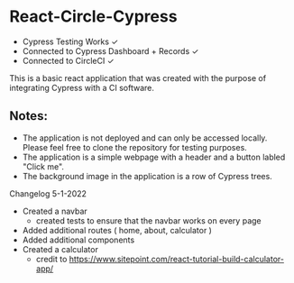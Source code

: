 # React-Circle-Cypress

- Cypress Testing Works ✓
- Connected to Cypress Dashboard + Records ✓
- Connected to CircleCI ✓

This is a basic react application that was created with the purpose of integrating Cypress with a CI software.

<h2> Notes: </h2>

- The application is not deployed and can only be accessed locally. Please feel free to clone the repository for testing purposes.
- The application is a simple webpage with a header and a button labled "Click me".
- The background image in the application is a row of Cypress trees.

Changelog 5-1-2022

- Created a navbar
  - created tests to ensure that the navbar works on every page
- Added additional routes ( home, about, calculator )
- Added additional components
- Created a calculator
  - credit to https://www.sitepoint.com/react-tutorial-build-calculator-app/

